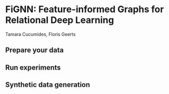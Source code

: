 # FiGNN: Feature-informed Graphs for Relational Deep Learning

Tamara Cucumides, Floris Geerts

## Prepare your data

## Run experiments

## Synthetic data generation
